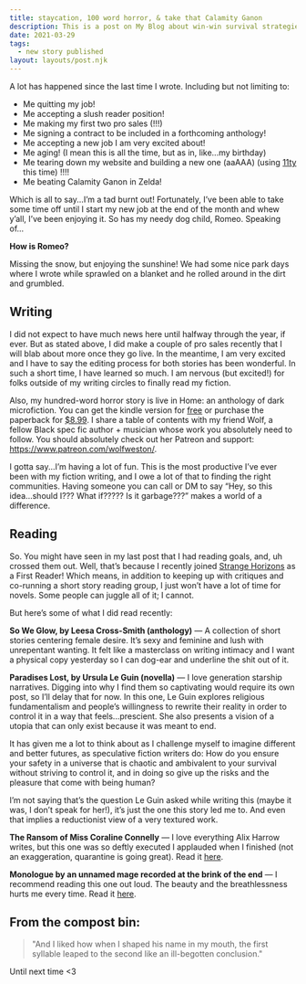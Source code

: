 ```yaml
---
title: staycation, 100 word horror, & take that Calamity Ganon
description: This is a post on My Blog about win-win survival strategies.
date: 2021-03-29
tags:
  - new story published
layout: layouts/post.njk
---
```


A lot has happened since the last time I wrote. Including but not limiting to:
<!-- excerpt -->

* Me quitting my job!
* Me accepting a slush reader position!
* Me making my first two pro sales (!!!)
* Me signing a contract to be included in a forthcoming anthology!
* Me accepting a new job I am very excited about!
* Me aging! (I mean this is all the time, but as in, like...my birthday)
* Me tearing down my website and building a new one (aaAAA) (using [11ty](https://www.11ty.dev/) this time) !!!!
* Me beating Calamity Ganon in Zelda!


Which is all to say...I’m a tad burnt out! Fortunately, I’ve been able to take some time off until I start my new job at the end of the month and whew y’all, I’ve been enjoying it. So has my needy dog child, Romeo. Speaking of...

**How is Romeo?**

Missing the snow, but enjoying the sunshine! We had some nice park days where I wrote while sprawled on a blanket and he rolled around in the dirt and grumbled.

## Writing

I did not expect to have much news here until halfway through the year, if ever. But as stated above, I did make a couple of pro sales recently that I will blab about more once they go live. In the meantime, I am very excited and I have to say the editing process for both stories has been wonderful. In such a short time, I have learned so much. I am nervous (but excited!) for folks outside of my writing circles to finally read my fiction.

Also, my hundred-word horror story is live in Home: an anthology of dark microfiction. You can get the kindle version for [free](https://www.amazon.com/Home-anthology-microfiction-Hundred-Horror-ebook/dp/B08V881428/ref=tmm_kin_swatch_0?_encoding=UTF8&qid=&sr=) or purchase the paperback for [$8.99](https://www.amazon.com/Home-R-Ward/dp/1838391509/ref=tmm_pap_swatch_0?_encoding=UTF8&qid=&sr=). I share a table of contents with my friend Wolf, a fellow Black spec fic author + musician whose work you absolutely need to follow. You should absolutely check out her Patreon and support: https://www.patreon.com/wolfweston/.

I gotta say...I’m having a lot of fun. This is the most productive I’ve ever been with my fiction writing, and I owe a lot of that to finding the right communities. Having someone you can call or DM to say “Hey, so this idea...should I??? What if????? Is it garbage???” makes a world of a difference.

## Reading

So. You might have seen in my last post that I had reading goals, and, uh crossed them out. Well, that’s because I recently joined [Strange Horizons](http://strangehorizons.com/) as a First Reader! Which means, in addition to keeping up with critiques and co-running a short story reading group, I just won’t have a lot of time for novels. Some people can juggle all of it; I cannot.

But here’s some of what I did read recently:

**So We Glow, by Leesa Cross-Smith (anthology)** — A collection of short stories centering female desire. It’s sexy and feminine and lush with unrepentant wanting. It felt like a masterclass on writing intimacy and I want a physical copy yesterday so I can dog-ear and underline the shit out of it.

**Paradises Lost, by Ursula Le Guin (novella)** — I love generation starship narratives. Digging into why I find them so captivating would require its own post, so I’ll delay that for now. In this one, Le Guin explores religious fundamentalism and people’s willingness to rewrite their reality in order to control it in a way that feels...prescient. She also presents a vision of a utopia that can only exist because it was meant to end. 

It has given me a lot to think about as I challenge myself to imagine different and better futures, as speculative fiction writers do: How do you ensure your safety in a universe that is chaotic and ambivalent to your survival without striving to control it, and in doing so give up the risks and the pleasure that come with being human?  

I’m not saying that’s the question Le Guin asked while writing this (maybe it was, I don’t speak for her!), it’s just the one this story led me to. And even that implies a reductionist view of a very textured work.

**The Ransom of Miss Coraline Connelly** — I love everything Alix Harrow writes, but this one was so deftly executed I applauded when I finished (not an exaggeration, quarantine is going great). Read it [here](https://firesidefiction.com/the-ransom-of-miss-coraline-connelly).

**Monologue by an unnamed mage recorded at the brink of the end** — I recommend reading this one out loud. The beauty and the breathlessness hurts me every time. Read it [here](https://uncannymagazine.com/article/monologue-by-an-unnamed-mage-recorded-at-the-brink-of-the-end/).


## From the compost bin:

>"And I liked how when I shaped his name in my mouth, the first syllable leaped to the second like an ill-begotten conclusion."

Until next time
<3
